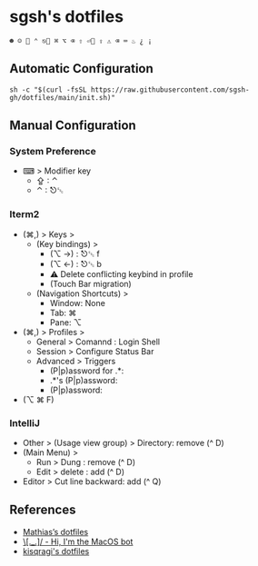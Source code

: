 # sgsh's dotfiles
 ```
 ☻ ☺  ⌃ ⎋␛ ⌘ ⌥ ⌫ ⇧ ⏎⌤ ⇪ ⚠ ⌫ ⌨ ♨ ¿ ¡
 ```
## Automatic Configuration
```shell
sh -c "$(curl -fsSL https://raw.githubusercontent.com/sgsh-gh/dotfiles/main/init.sh)"
```
## Manual Configuration
### System Preference
  - ⌨ > Modifier key
    - ⇪ : ⌃
    - ⌃ : ⎋␛
   
### Iterm2
  - (⌘,) > Keys >
    - (Key bindings) >
      - (⌥ →) : ⎋␛ f
      - (⌥ ←) : ⎋␛ b
      - ⚠ Delete conflicting keybind in profile
      - (Touch Bar migration)
    - (Navigation Shortcuts) >
      - Window: None 
      - Tab: ⌘
      - Pane: ⌥
  - (⌘,) > Profiles >
    - General > Comannd : Login Shell 
    - Session > Configure Status Bar
    - Advanced > Triggers
      - (P|p)assword for .*:
      - .*'s (P|p)assword:
      - (P|p)assword:
  - (⌥ ⌘ F)

   
### IntelliJ
  - Other > (Usage view group) > Directory: remove (^ D)
  - (Main Menu) > 
    - Run > Dung : remove (^ D)
    - Edit > delete : add (^ D)
  -  Editor > Cut line backward: add (^ Q)

 

## References 
- [Mathias’s dotfiles](https://github.com/mathiasbynens/dotfiles)
- [\\\[._.\]/ - Hi, I'm the MacOS bot](https://github.com/atomantic/dotfiles)
- [kisqragi's dotfiles](https://github.com/kisqragi/dotfiles)
